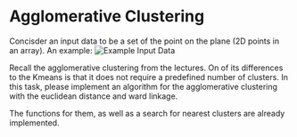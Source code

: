 # Agglomerative Clustering

Concisder an input data to be a set of the point on the plane (2D points in an array). 
An example: 
![Example Input Data](C:\Users\Alina\Documents\GIT\intelligent-tut-system\courses\img\example_clusters.png)

Recall the agglomerative clustering from the lectures. On of its differences to the Kmeans is that it does not require a predefined number of clusters. 
In this task, please implement an algorithm for the agglomerative clustering with the euclidean distance and ward linkage. 

The functions for them, as well as a search for nearest clusters are already implemented. 

